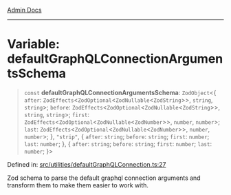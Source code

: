 [Admin Docs](/)

***

# Variable: defaultGraphQLConnectionArgumentsSchema

> `const` **defaultGraphQLConnectionArgumentsSchema**: `ZodObject`\<\{ `after`: `ZodEffects`\<`ZodOptional`\<`ZodNullable`\<`ZodString`\>\>, `string`, `string`\>; `before`: `ZodEffects`\<`ZodOptional`\<`ZodNullable`\<`ZodString`\>\>, `string`, `string`\>; `first`: `ZodEffects`\<`ZodOptional`\<`ZodNullable`\<`ZodNumber`\>\>, `number`, `number`\>; `last`: `ZodEffects`\<`ZodOptional`\<`ZodNullable`\<`ZodNumber`\>\>, `number`, `number`\>; \}, `"strip"`, \{ `after`: `string`; `before`: `string`; `first`: `number`; `last`: `number`; \}, \{ `after`: `string`; `before`: `string`; `first`: `number`; `last`: `number`; \}\>

Defined in: [src/utilities/defaultGraphQLConnection.ts:27](https://github.com/PalisadoesFoundation/talawa-api/blob/be8575be3c5989d76dd2f84308de81461931796c/src/utilities/defaultGraphQLConnection.ts#L27)

Zod schema to parse the default graphql connection arguments and transform them to make them easier to work with.
